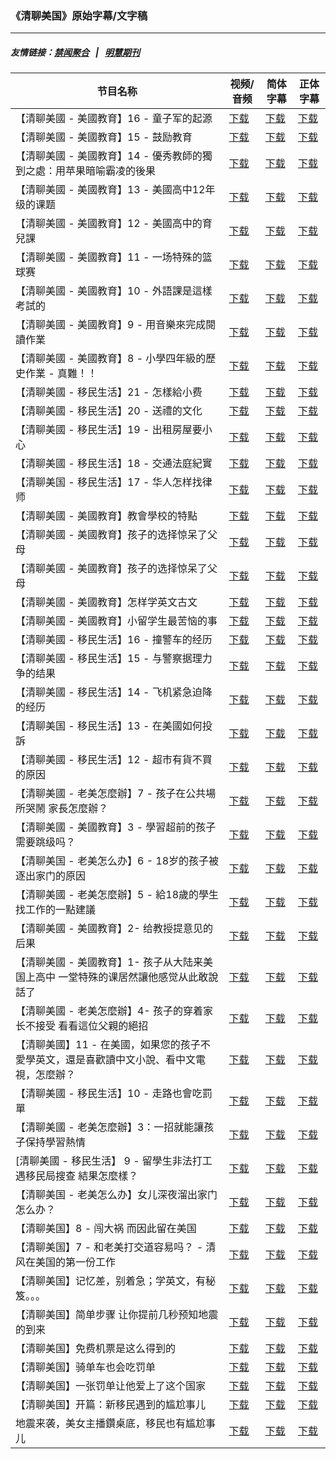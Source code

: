 ### 《清聊美国》原始字幕/文字稿
---
##### 友情链接：[禁闻聚合](https://github.com/gfw-breaker/banned-news) &nbsp;&nbsp;|&nbsp;&nbsp; [明慧期刊](https://github.com/gfw-breaker/mh-qikan) 
| 节目名称 | 视频/音频 | 简体字幕 | 正体字幕 |
|---|---|---|---|
| 【清聊美國 - 美國教育】16 - 童子军的起源 | [下载](https://y2mate.com/zh-cn/search/YcVwDng7AOM) | [下载](../channels/us-stories/_YcVwDng7AOM.srt?raw=true) | [下载](../channels/us-stories/_YcVwDng7AOM.tw.srt?raw=true) | 
| 【清聊美國 - 美國教育】15 - 鼓励教育 | [下载](https://y2mate.com/zh-cn/search/bsQ6wrdc8uI) | [下载](../channels/us-stories/_bsQ6wrdc8uI.srt?raw=true) | [下载](../channels/us-stories/_bsQ6wrdc8uI.tw.srt?raw=true) | 
| 【清聊美國 - 美國教育】14 - 優秀教師的獨到之處：用苹果暗喻霸凌的後果 | [下载](https://y2mate.com/zh-cn/search/Rc5NDaKmX9o) | [下载](../channels/us-stories/_Rc5NDaKmX9o.srt?raw=true) | [下载](../channels/us-stories/_Rc5NDaKmX9o.tw.srt?raw=true) | 
| 【清聊美國 - 美國教育】13 - 美國高中12年级的课题 | [下载](https://y2mate.com/zh-cn/search/QzbIhMMBzAw) | [下载](../channels/us-stories/_QzbIhMMBzAw.srt?raw=true) | [下载](../channels/us-stories/_QzbIhMMBzAw.tw.srt?raw=true) | 
| 【清聊美國 - 美國教育】12 - 美國高中的育兒課 | [下载](https://y2mate.com/zh-cn/search/B9Wfs4lVr10) | [下载](../channels/us-stories/_B9Wfs4lVr10.srt?raw=true) | [下载](../channels/us-stories/_B9Wfs4lVr10.tw.srt?raw=true) | 
| 【清聊美國 - 美國教育】11 - 一场特殊的篮球赛 | [下载](https://y2mate.com/zh-cn/search/0a5hNVzllGs) | [下载](../channels/us-stories/_0a5hNVzllGs.srt?raw=true) | [下载](../channels/us-stories/_0a5hNVzllGs.tw.srt?raw=true) | 
| 【清聊美國 - 美國教育】10 - 外語課是這樣考試的 | [下载](https://y2mate.com/zh-cn/search/QsVz202pwbU) | [下载](../channels/us-stories/_QsVz202pwbU.srt?raw=true) | [下载](../channels/us-stories/_QsVz202pwbU.tw.srt?raw=true) | 
| 【清聊美國 - 美國教育】9 - 用音樂來完成閱讀作業 | [下载](https://y2mate.com/zh-cn/search/FiXI8OQMmE4) | [下载](../channels/us-stories/_FiXI8OQMmE4.srt?raw=true) | [下载](../channels/us-stories/_FiXI8OQMmE4.tw.srt?raw=true) | 
| 【清聊美國 - 美國教育】8 - 小學四年級的歷史作業 - 真難！！ | [下载](https://y2mate.com/zh-cn/search/zfXzeUbH_Zc) | [下载](../channels/us-stories/_zfXzeUbH_Zc.srt?raw=true) | [下载](../channels/us-stories/_zfXzeUbH_Zc.tw.srt?raw=true) | 
| 【清聊美國 - 移民生活】21 - 怎樣給小费 | [下载](https://y2mate.com/zh-cn/search/JXSu4cLsWGU) | [下载](../channels/us-stories/_JXSu4cLsWGU.srt?raw=true) | [下载](../channels/us-stories/_JXSu4cLsWGU.tw.srt?raw=true) | 
| 【清聊美國 - 移民生活】20 - 送禮的文化 | [下载](https://y2mate.com/zh-cn/search/wOQZhbpjThE) | [下载](../channels/us-stories/_wOQZhbpjThE.srt?raw=true) | [下载](../channels/us-stories/_wOQZhbpjThE.tw.srt?raw=true) | 
| 【清聊美國 - 移民生活】19 - 出租房屋要小心 | [下载](https://y2mate.com/zh-cn/search/i7Mw9x1KLVA) | [下载](../channels/us-stories/_i7Mw9x1KLVA.srt?raw=true) | [下载](../channels/us-stories/_i7Mw9x1KLVA.tw.srt?raw=true) | 
| 【清聊美國 - 移民生活】18 - 交通法庭紀實 | [下载](https://y2mate.com/zh-cn/search/cBQ0AvQjNeM) | [下载](../channels/us-stories/_cBQ0AvQjNeM.srt?raw=true) | [下载](../channels/us-stories/_cBQ0AvQjNeM.tw.srt?raw=true) | 
| 【清聊美国 - 移民生活】17 - 华人怎样找律师 | [下载](https://y2mate.com/zh-cn/search/hnQhqhTZbzU) | [下载](../channels/us-stories/_hnQhqhTZbzU.srt?raw=true) | [下载](../channels/us-stories/_hnQhqhTZbzU.tw.srt?raw=true) | 
| 【清聊美國 - 美國教育】教會學校的特點 | [下载](https://y2mate.com/zh-cn/search/lbkk1_V0gns) | [下载](../channels/us-stories/_lbkk1_V0gns.srt?raw=true) | [下载](../channels/us-stories/_lbkk1_V0gns.tw.srt?raw=true) | 
| 【清聊美國 - 美國教育】孩子的选择惊呆了父母 | [下载](https://y2mate.com/zh-cn/search/exTPI733vzo) | [下载](../channels/us-stories/_exTPI733vzo.srt?raw=true) | [下载](../channels/us-stories/_exTPI733vzo.tw.srt?raw=true) | 
| 【清聊美國 - 美國教育】孩子的选择惊呆了父母 | [下载](https://y2mate.com/zh-cn/search/x325WMzlIrg) | [下载](../channels/us-stories/_x325WMzlIrg.srt?raw=true) | [下载](../channels/us-stories/_x325WMzlIrg.tw.srt?raw=true) | 
| 【清聊美國 - 美國教育】怎样学英文古文 | [下载](https://y2mate.com/zh-cn/search/l7XqOGnxb-I) | [下载](../channels/us-stories/_l7XqOGnxb-I.srt?raw=true) | [下载](../channels/us-stories/_l7XqOGnxb-I.tw.srt?raw=true) | 
| 【清聊美國 - 美國教育】小留学生最苦恼的事 | [下载](https://y2mate.com/zh-cn/search/oIZBQmU7H3k) | [下载](../channels/us-stories/_oIZBQmU7H3k.srt?raw=true) | [下载](../channels/us-stories/_oIZBQmU7H3k.tw.srt?raw=true) | 
| 【清聊美國 - 移民生活】16 - 撞警车的经历 | [下载](https://y2mate.com/zh-cn/search/WL4D9hDgyJI) | [下载](../channels/us-stories/_WL4D9hDgyJI.srt?raw=true) | [下载](../channels/us-stories/_WL4D9hDgyJI.tw.srt?raw=true) | 
| 【清聊美國 - 移民生活】15 - 与警察据理力争的结果 | [下载](https://y2mate.com/zh-cn/search/6DjxwAxgq8Q) | [下载](../channels/us-stories/_6DjxwAxgq8Q.srt?raw=true) | [下载](../channels/us-stories/_6DjxwAxgq8Q.tw.srt?raw=true) | 
| 【清聊美國 - 移民生活】14 - 飞机紧急迫降的经历 | [下载](https://y2mate.com/zh-cn/search/59Q613MuFxE) | [下载](../channels/us-stories/_59Q613MuFxE.srt?raw=true) | [下载](../channels/us-stories/_59Q613MuFxE.tw.srt?raw=true) | 
| 【清聊美国 - 移民生活】13 - 在美國如何投訴 | [下载](https://y2mate.com/zh-cn/search/VsuCaay-rzI) | [下载](../channels/us-stories/_VsuCaay-rzI.srt?raw=true) | [下载](../channels/us-stories/_VsuCaay-rzI.tw.srt?raw=true) | 
| 【清聊美國 - 移民生活】12 - 超市有貨不買的原因 | [下载](https://y2mate.com/zh-cn/search/BnZ8C5xyfiI) | [下载](../channels/us-stories/_BnZ8C5xyfiI.srt?raw=true) | [下载](../channels/us-stories/_BnZ8C5xyfiI.tw.srt?raw=true) | 
| 【清聊美國 - 老美怎麼辦】7 - 孩子在公共場所哭鬧 家長怎麼辦？ | [下载](https://y2mate.com/zh-cn/search/8C2ltGn0vS4) | [下载](../channels/us-stories/_8C2ltGn0vS4.srt?raw=true) | [下载](../channels/us-stories/_8C2ltGn0vS4.tw.srt?raw=true) | 
| 【清聊美國 - 美國教育】3 - 學習超前的孩子需要跳级吗？ | [下载](https://y2mate.com/zh-cn/search/mj9SPzzrr5Y) | [下载](../channels/us-stories/_mj9SPzzrr5Y.srt?raw=true) | [下载](../channels/us-stories/_mj9SPzzrr5Y.tw.srt?raw=true) | 
| 【清聊美国 - 老美怎么办】6 - 18岁的孩子被逐出家门的原因 | [下载](https://y2mate.com/zh-cn/search/97qsYRWlPpc) | [下载](../channels/us-stories/_97qsYRWlPpc.srt?raw=true) | [下载](../channels/us-stories/_97qsYRWlPpc.tw.srt?raw=true) | 
| 【清聊美國 - 老美怎麼辦】5 - 給18歲的學生找工作的一點建議 | [下载](https://y2mate.com/zh-cn/search/TQAbuuAPDwM) | [下载](../channels/us-stories/_TQAbuuAPDwM.srt?raw=true) | [下载](../channels/us-stories/_TQAbuuAPDwM.tw.srt?raw=true) | 
| 【清聊美國 - 美國教育】2- 给教授提意见的后果 | [下载](https://y2mate.com/zh-cn/search/uNxPEoK_L5M) | [下载](../channels/us-stories/_uNxPEoK_L5M.srt?raw=true) | [下载](../channels/us-stories/_uNxPEoK_L5M.tw.srt?raw=true) | 
| 【清聊美國 - 美國教育】1- 孩子从大陆来美国上高中 一堂特殊的课居然讓他感觉从此敢說話了 | [下载](https://y2mate.com/zh-cn/search/wVqzBWmsgmI) | [下载](../channels/us-stories/_wVqzBWmsgmI.srt?raw=true) | [下载](../channels/us-stories/_wVqzBWmsgmI.tw.srt?raw=true) | 
| 【清聊美國 - 老美怎麼辦】4- 孩子的穿着家长不接受 看看這位父親的絕招 | [下载](https://y2mate.com/zh-cn/search/iLHwQtTrw3k) | [下载](../channels/us-stories/_iLHwQtTrw3k.srt?raw=true) | [下载](../channels/us-stories/_iLHwQtTrw3k.tw.srt?raw=true) | 
| 【清聊美國】11 - 在美國，如果您的孩子不愛學英文，還是喜歡讀中文小說、看中文電視，怎麼辦？ | [下载](https://y2mate.com/zh-cn/search/By2g0AYgTxU) | [下载](../channels/us-stories/_By2g0AYgTxU.srt?raw=true) | [下载](../channels/us-stories/_By2g0AYgTxU.tw.srt?raw=true) | 
| 【清聊美國 - 移民生活】10 - 走路也會吃罰單 | [下载](https://y2mate.com/zh-cn/search/89cZtc2YcSA) | [下载](../channels/us-stories/_89cZtc2YcSA.srt?raw=true) | [下载](../channels/us-stories/_89cZtc2YcSA.tw.srt?raw=true) | 
| 【清聊美國 - 老美怎麼辦】3：一招就能讓孩子保持學習熱情 | [下载](https://y2mate.com/zh-cn/search/B-u-TONkEY8) | [下载](../channels/us-stories/_B-u-TONkEY8.srt?raw=true) | [下载](../channels/us-stories/_B-u-TONkEY8.tw.srt?raw=true) | 
| [清聊美國 - 移民生活】 9 - 留學生非法打工 遇移民局搜查 結果怎麼樣？ | [下载](https://y2mate.com/zh-cn/search/yPLsJ-JP81Q) | [下载](../channels/us-stories/_yPLsJ-JP81Q.srt?raw=true) | [下载](../channels/us-stories/_yPLsJ-JP81Q.tw.srt?raw=true) | 
| 【清聊美国 - 老美怎么办】女儿深夜溜出家门 怎么办？ | [下载](https://y2mate.com/zh-cn/search/WK6TvaGdjtw) | [下载](../channels/us-stories/_WK6TvaGdjtw.srt?raw=true) | [下载](../channels/us-stories/_WK6TvaGdjtw.tw.srt?raw=true) | 
| 【清聊美国】8 - 闯大祸 而因此留在美国 | [下载](https://y2mate.com/zh-cn/search/KgQ0NH4Jcu8) | [下载](../channels/us-stories/_KgQ0NH4Jcu8.srt?raw=true) | [下载](../channels/us-stories/_KgQ0NH4Jcu8.tw.srt?raw=true) | 
| 【清聊美国】7 - 和老美打交道容易吗？ - 清风在美国的第一份工作 | [下载](https://y2mate.com/zh-cn/search/Ay4-hfCLUEI) | [下载](../channels/us-stories/_Ay4-hfCLUEI.srt?raw=true) | [下载](../channels/us-stories/_Ay4-hfCLUEI.tw.srt?raw=true) | 
| 【清聊美国】记忆差，别着急；学英文，有秘笈。。。 | [下载](https://y2mate.com/zh-cn/search/7pTPRa2Cuhg) | [下载](../channels/us-stories/_7pTPRa2Cuhg.srt?raw=true) | [下载](../channels/us-stories/_7pTPRa2Cuhg.tw.srt?raw=true) | 
| 【清聊美国】简单步骤 让你提前几秒预知地震的到来 | [下载](https://y2mate.com/zh-cn/search/U0JBLKusnnI) | [下载](../channels/us-stories/_U0JBLKusnnI.srt?raw=true) | [下载](../channels/us-stories/_U0JBLKusnnI.tw.srt?raw=true) | 
| 【清聊美国】免费机票是这么得到的 | [下载](https://y2mate.com/zh-cn/search/RfMo6TtlLkg) | [下载](../channels/us-stories/_RfMo6TtlLkg.srt?raw=true) | [下载](../channels/us-stories/_RfMo6TtlLkg.tw.srt?raw=true) | 
| 【清聊美国】骑单车也会吃罚单 | [下载](https://y2mate.com/zh-cn/search/F2MF9dgUNTI) | [下载](../channels/us-stories/_F2MF9dgUNTI.srt?raw=true) | [下载](../channels/us-stories/_F2MF9dgUNTI.tw.srt?raw=true) | 
| 【清聊美国】一张罚单让他爱上了这个国家 | [下载](https://y2mate.com/zh-cn/search/NKkpS9vuYUk) | [下载](../channels/us-stories/_NKkpS9vuYUk.srt?raw=true) | [下载](../channels/us-stories/_NKkpS9vuYUk.tw.srt?raw=true) | 
| 【清聊美国】开篇：新移民遇到的尴尬事儿 | [下载](https://y2mate.com/zh-cn/search/q3aOYj1R0kc) | [下载](../channels/us-stories/_q3aOYj1R0kc.srt?raw=true) | [下载](../channels/us-stories/_q3aOYj1R0kc.tw.srt?raw=true) | 
| 地震来袭，美女主播鑽桌底，移民也有尴尬事儿 | [下载](https://y2mate.com/zh-cn/search/d8QXUZHvX7g) | [下载](../channels/us-stories/_d8QXUZHvX7g.srt?raw=true) | [下载](../channels/us-stories/_d8QXUZHvX7g.tw.srt?raw=true) | 
